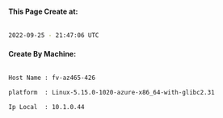 
   
#### This Page Create at:

```bash

2022-09-25 - 21:47:06 UTC

```

#### Create By Machine:

```bash

Host Name : fv-az465-426

platform  : Linux-5.15.0-1020-azure-x86_64-with-glibc2.31

Ip Local  : 10.1.0.44

```


